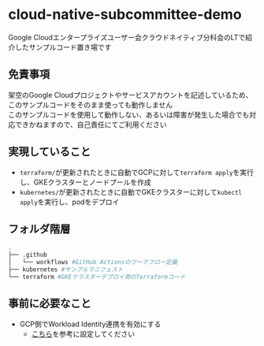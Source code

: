 # cloud-native-subcommittee-demo

Google Cloudエンタープライズユーザー会クラウドネイティブ分科会のLTで紹介したサンプルコード置き場です

## 免責事項

架空のGoogle Cloudプロジェクトやサービスアカウントを記述しているため、このサンプルコードをそのまま使っても動作しません  
このサンプルコードを使用して動作しない、あるいは障害が発生した場合でも対応できかねますので、自己責任にてご利用ください

## 実現していること

- `terraform/`が更新されたときに自動でGCPに対して`terraform apply`を実行し、GKEクラスターとノードプールを作成
- `kubernetes/`が更新されたときに自動でGKEクラスターに対して`kubectl apply`を実行し、podをデプロイ

## フォルダ階層

```bash
.
├── .github
│   └── workflows #GitHub Actionsのワークフロー定義
├── kubernetes #サンプルマニフェスト
└── terraform #GKEクラスターデプロイ用のTerraformコード
```

## 事前に必要なこと

- GCP側でWorkload Identity連携を有効にする
  - [こちら](https://github.com/google-github-actions/auth#setting-up-workload-identity-federation)を参考に設定してください
